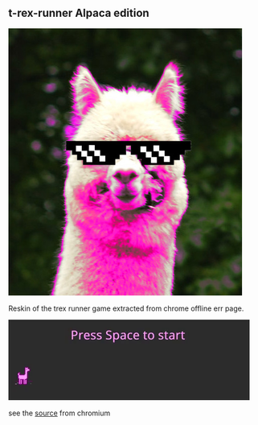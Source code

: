 ## t-rex-runner Alpaca edition

![](assets/alpaca-runner-logo.jpg)

Reskin of the trex runner game extracted from chrome offline err page.

![](assets/alpaca-runner.gif)

see the [source](https://cs.chromium.org/chromium/src/components/neterror/resources/offline.js?q=t-rex+package:%5Echromium$&dr=C&l=7) from chromium

